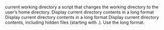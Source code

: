 current working directory
a script that changes the working directory to the user’s home directory.
Display current directory contents in a long format
Display current directory contents in a long format
Display current directory contents, including hidden files (starting with .). Use the long format.
